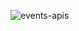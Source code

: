 ![events-apis](https://socialify.git.ci/dscciem/events-apis/image?description=1&font=Raleway&forks=1&issues=1&language=1&owner=1&pattern=Overlapping%20Hexagons&pulls=1&stargazers=1&theme=Light)
